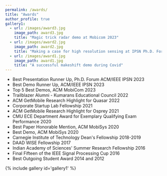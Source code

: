 ```yaml
---
permalink: /awards/
title: "Awards"
author_profile: true
gallery1:
  - url: /images/award3.jpg
    image_path: award3.jpg
    title: "Magic trick radar demo at Mobicom 2023"
  - url: /images/award2.jpg
    image_path: award2.jpg
    title: "Making a case for high resolution sensing at IPSN Ph.D. Forum"
  - url: /images/award1.jpg
    image_path: award1.jpg
    title: "A successful makeshift demo during Covid"
---
```


* Best Presentation Runner Up, Ph.D. Forum ACM/IEEE IPSN 2023
* Best Demo Runner Up, ACM/IEEE IPSN 2023
* Top 5 Best Demos, ACM MobiCom 2023
* Trailblazer Alumni - Kumarans Educational Council 2022
* ACM GetMobile Research Highlight for Quasar 2022
* Corporate Startup Lab Fellowship 2021
* ACM GetMobile Research Highlight for Osprey 2021
* CMU ECE Department Award for Exemplary Qualifying Exam Performance 2020
* Best Paper Honorable Mention, ACM MobiSys 2020
* Best Demo, ACM MobiSys 2020
* Carnegie Institute of Technology Dean's Fellowship 2018-2019 
* DAAD WISE Fellowship 2017
* Indian Academy of Sciences' Summer Research Fellowship 2016
* Final Fifteen of the IEEE Signal Processing Cup 2016
* Best Outgoing Student Award 2014 and 2012

{% include gallery id='gallery1' %}